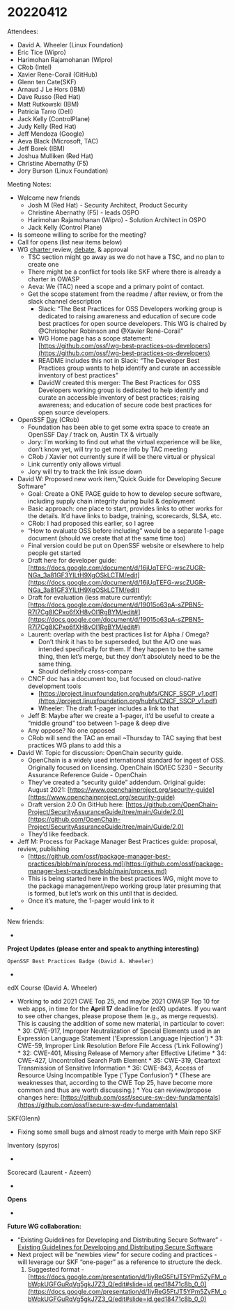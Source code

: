# 20220412

Attendees:

* David A. Wheeler (Linux Foundation)
* Eric Tice (Wipro)
* Harimohan Rajamohanan (Wipro)
* CRob (Intel)
* Xavier Rene-Corail (GitHub)
* Glenn ten Cate(SKF)
* Arnaud J Le Hors (IBM)
* Dave Russo (Red Hat)
* Matt Rutkowski (IBM)
* Patricia Tarro (Dell)
* Jack Kelly (ControlPlane)
* Judy Kelly (Red Hat)
* Jeff Mendoza (Google)
* Aeva Black (Microsoft, TAC)
* Jeff Borek (IBM)
* Joshua Mulliken (Red Hat)
* Christine Abernathy (F5)
* Jory Burson (Linux Foundation)

Meeting Notes:

* Welcome new friends
    * Josh M (Red Hat) - Security Architect, Product Security
    * Christine Abernathy (F5) - leads OSPO
    * Harimohan Rajamohanan (Wipro) - Solution Architect in OSPO
    * Jack Kelly (Control Plane)
* Is someone willing to scribe for the meeting?
* Call for opens (list new items below)
* WG [charter ](https://github.com/ossf/wg-best-practices-os-developers/blob/main/CHARTER.md)review, [debate](https://github.com/ossf/wg-best-practices-os-developers/issues/57), & approval
    * TSC section might go away as we do not have a TSC, and no plan to create one
    * There might be a conflict for tools like SKF where there is already a charter in OWASP
    * Aeva: We (TAC) need a scope and a primary point of contact.
    * Get the scope statement from the readme / after review, or from the slack channel description
        * Slack: “The Best Practices for OSS Developers working group is dedicated to raising awareness and education of secure code best practices for open source developers. This WG is chaired by @Christopher Robinson and @Xavier René-Corail”
        * WG Home page has a scope statement: [https://github.com/ossf/wg-best-practices-os-developers](https://github.com/ossf/wg-best-practices-os-developers)
        * README includes this not in Slack: “The Developer Best Practices group wants to help identify and curate an accessible inventory of best practices”
        * DavidW created this merger: The Best Practices for OSS Developers working group is dedicated to help identify and curate an accessible inventory of best practices; raising awareness; and education of secure code best practices for open source developers.
* OpenSSF [Day](https://events.linuxfoundation.org/open-source-summit-north-america/features/openssf-day/) (CRob)
    * Foundation has been able to get some extra space to create an OpenSSF Day / track on, Austin TX & virtually
    * Jory: I’m working to find out what the virtual experience will be like, don’t know yet, will try to get more info by TAC meeting
    * CRob / Xavier not currently sure if will be there virtual or physical
    * Link currently only allows virtual
    * Jory will try to track the link issue down
* David W: Proposed new work item,”Quick Guide for Developing Secure Software”
    * Goal: Create a ONE PAGE guide to how to develop secure software, including supply chain integrity during build & deployment
    * Basic approach: one place to start, provides links to other works for the details. It’d have links to badge, training, scorecards, SLSA, etc.
    * CRob: I had proposed this earlier, so I agree
    * “How to evaluate OSS before including” would be a separate 1-page document (should we create that at the same time too)
    * Final version could be put on OpenSSF website or elsewhere to help people get started
    * Draft here for developer guide: [https://docs.google.com/document/d/16jUqTEFG-wscZUGR-NGa_3a81GF3YILtH9XgOSkLCTM/edit](https://docs.google.com/document/d/16jUqTEFG-wscZUGR-NGa_3a81GF3YILtH9XgOSkLCTM/edit)
    * Draft for evaluation (less mature currently): [https://docs.google.com/document/d/19015o63pA-sZPBN5-R7I7Cg8ICPxo6fXH8vOI1RgBYM/edit#](https://docs.google.com/document/d/19015o63pA-sZPBN5-R7I7Cg8ICPxo6fXH8vOI1RgBYM/edit#)
    * Laurent: overlap with the best practices list for Alpha / Omega?
        * Don’t think it has to be superseded, but the A/O one was intended specifically for them. If they happen to be the same thing, then let’s merge, but they don’t absolutely need to be the same thing. 
        * Should definitely cross-compare
    * CNCF doc has a document too, but focused on cloud-native development tools 
        * [https://project.linuxfoundation.org/hubfs/CNCF_SSCP_v1.pdf](https://project.linuxfoundation.org/hubfs/CNCF_SSCP_v1.pdf)
        * Wheeler: The draft 1-pager includes a link to that
    * Jeff B: Maybe after we create a 1-pager, it’d be useful to create a “middle ground” too between 1-page & deep dive
    * Any oppose? No one opposed
    * CRob will send the TAC an email ~Thursday to TAC saying that best practices WG plans to add this a
* David W: Topic for discussion: OpenChain security guide.
    * OpenChain is a widely used international standard for ingest of OSS. Originally focused on licensing. OpenChain ISO/IEC 5230 – Security Assurance Reference Guide - OpenChain
    * They’ve created a “security guide” addendum. Original guide: August 2021: [https://www.openchainproject.org/security-guide](https://www.openchainproject.org/security-guide)
    * Draft version 2.0 On GitHub here: [https://github.com/OpenChain-Project/SecurityAssuranceGuide/tree/main/Guide/2.0](https://github.com/OpenChain-Project/SecurityAssuranceGuide/tree/main/Guide/2.0)
    * They’d like feedback.
* Jeff M: Process for Package Manager Best Practices guide: proposal, review, publishing
    * [https://github.com/ossf/package-manager-best-practices/blob/main/process.md](https://github.com/ossf/package-manager-best-practices/blob/main/process.md)
    * This is being started here in the best practices WG, might move to the package management/repo working group later presuming that is formed, but let’s work on this until that is decided.
    * Once it’s mature, the 1-pager would link to it
* 

New friends:

* 

**Project Updates**
**(please enter and speak to anything interesting)**

    OpenSSF Best Practices Badge (David A. Wheeler)

* 

edX Course (David A. Wheeler)

* Working to add 2021 CWE Top 25, and maybe 2021 OWASP Top 10 for web apps, in time for the **April 17** deadline for (edX) updates. If you want to see other changes, please propose them (e.g., as merge requests). This is causing the addition of some new material, in particular to cover:
        * 30: CWE-917, Improper Neutralization of Special Elements used in an Expression Language Statement ('Expression Language Injection')
        * 31: CWE-59, Improper Link Resolution Before File Access ('Link Following')
        * 32: CWE-401, Missing Release of Memory after Effective Lifetime
        * 34: CWE-427, Uncontrolled Search Path Element 
        * 35: CWE-319, Cleartext Transmission of Sensitive Information
        * 36: CWE-843, Access of Resource Using Incompatible Type ('Type Confusion')
        * (These are weaknesses that, according to the CWE Top 25, have become more common and thus are worth discussing.)
        * You can review/propose changes here: [https://github.com/ossf/secure-sw-dev-fundamentals](https://github.com/ossf/secure-sw-dev-fundamentals)

SKF(Glenn)

* Fixing some small bugs and almost ready to merge with Main repo SKF

Inventory (spyros)

* 

Scorecard (Laurent - Azeem)

* 

**Opens**

* 

**Future WG collaboration:**

* “Existing Guidelines for Developing and Distributing Secure Software” - [Existing Guidelines for Developing and Distributing Secure Software](https://docs.google.com/document/d/11bRB-Q_j9sj19EEC32-ijMiEHERPRwZRVWE9HwNr2pc/edit)
* Next project will be “newbies view” for secure coding and practices - will leverage our SKF “one-pager” as a reference to structure the deck.
    1. Suggested format - [https://docs.google.com/presentation/d/1iyReG5FtJT5YPm5ZyFM_obWqkUGFGuRqVg5gkJ7Z3_Q/edit#slide=id.ged18471c8b_0_0](https://docs.google.com/presentation/d/1iyReG5FtJT5YPm5ZyFM_obWqkUGFGuRqVg5gkJ7Z3_Q/edit#slide=id.ged18471c8b_0_0) 